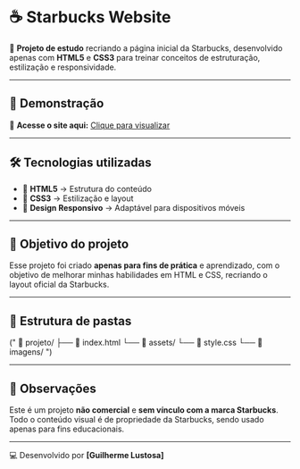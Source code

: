 # ☕ Starbucks Website

🚀 **Projeto de estudo** recriando a página inicial da Starbucks, desenvolvido apenas com **HTML5** e **CSS3** para treinar conceitos de estruturação, estilização e responsividade.

---

## 📸 Demonstração

🔗 **Acesse o site aqui:** [Clique para visualizar](COLOQUE-SEU-LINK-DA-VERCEL-AQUI)

---

## 🛠 Tecnologias utilizadas

- 📄 **HTML5** → Estrutura do conteúdo
- 🎨 **CSS3** → Estilização e layout
- 📱 **Design Responsivo** → Adaptável para dispositivos móveis

---

## 🎯 Objetivo do projeto

Esse projeto foi criado **apenas para fins de prática** e aprendizado, com o objetivo de melhorar minhas habilidades em HTML e CSS, recriando o layout oficial da Starbucks.

---

## 📂 Estrutura de pastas

("
📁 projeto/
├── 📄 index.html
└── 📂 assets/
    └── 🎨 style.css
    └── 📂 imagens/
")


---

## 📌 Observações

Este é um projeto **não comercial** e **sem vínculo com a marca Starbucks**.  
Todo o conteúdo visual é de propriedade da Starbucks, sendo usado apenas para fins educacionais.

---

💻 Desenvolvido por **[Guilherme Lustosa]**
